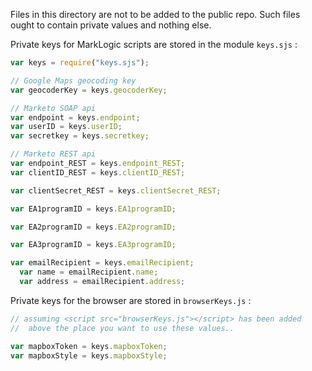 Files in this directory are not to be added to the public repo. Such files
ought to contain private values and nothing else.


Private keys for MarkLogic scripts are stored in the module `keys.sjs` :


```javascript
var keys = require("keys.sjs");

// Google Maps geocoding key
var geocoderKey = keys.geocoderKey;

// Marketo SOAP api
var endpoint = keys.endpoint;
var userID = keys.userID;
var secretkey = keys.secretkey;

// Marketo REST api
var endpoint_REST = keys.endpoint_REST;
var clientID_REST = keys.clientID_REST;

var clientSecret_REST = keys.clientSecret_REST;

var EA1programID = keys.EA1programID;

var EA2programID = keys.EA2programID;

var EA3programID = keys.EA3programID;

var emailRecipient = keys.emailRecipient;
  var name = emailRecipient.name;
  var address = emailRecipient.address;

```


Private keys for the browser are stored in `browserKeys.js` :

```javascript
// assuming <script src="browserKeys.js"></script> has been added
//  above the place you want to use these values..

var mapboxToken = keys.mapboxToken;
var mapboxStyle = keys.mapboxStyle;
```


